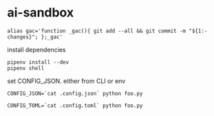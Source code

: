 # ai-sandbox

```
alias gac='function _gac(){ git add --all && git commit -m "${1:-changes}"; };_gac'
```

install dependencies

```
pipenv install --dev
pipenv shell
```

set CONFIG_JSON. either from CLI or env

```
CONFIG_JSON=`cat .config.json` python foo.py

CONFIG_TOML=`cat .config.toml` python foo.py
```
